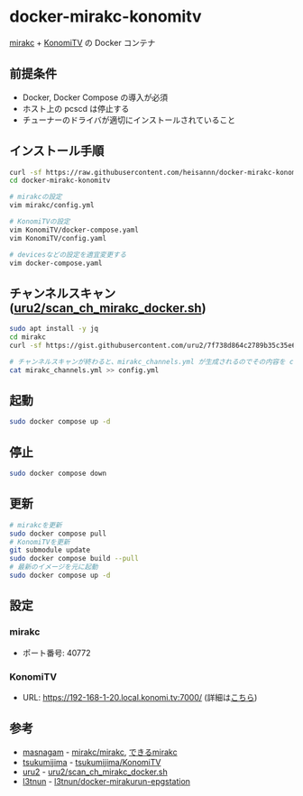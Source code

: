 # docker-mirakc-konomitv
[mirakc](https://github.com/mirakc/mirakc) + [KonomiTV](https://github.com/tsukumijima/KonomiTV) の Docker コンテナ

## 前提条件

- Docker, Docker Compose の導入が必須
- ホスト上の pcscd は停止する
- チューナーのドライバが適切にインストールされていること

## インストール手順

```sh
curl -sf https://raw.githubusercontent.com/heisannn/docker-mirakc-konomitv/main/setup.sh | sh -s
cd docker-mirakc-konomitv

# mirakcの設定
vim mirakc/config.yml

# KonomiTVの設定
vim KonomiTV/docker-compose.yaml
vim KonomiTV/config.yaml

# devicesなどの設定を適宜変更する
vim docker-compose.yaml
```

## チャンネルスキャン ([uru2/scan_ch_mirakc_docker.sh](https://gist.github.com/uru2/7f738d864c2789b35c35e6bb7be9d0cb))

```sh
sudo apt install -y jq
cd mirakc
curl -sf https://gist.githubusercontent.com/uru2/7f738d864c2789b35c35e6bb7be9d0cb/raw/a113304cd4d30eacc154f88aa61704e5078521eb/scan_ch_mirakc_docker.sh | sh -s

# チャンネルスキャンが終わると、mirakc_channels.yml が生成されるのでその内容を config.yml に追記する
cat mirakc_channels.yml >> config.yml
```

## 起動

```sh
sudo docker compose up -d
```

## 停止

```sh
sudo docker compose down
```

## 更新

```sh
# mirakcを更新
sudo docker compose pull
# KonomiTVを更新
git submodule update
sudo docker compose build --pull
# 最新のイメージを元に起動
sudo docker compose up -d
```

## 設定

### mirakc

* ポート番号: 40772

### KonomiTV

* URL: https://192-168-1-20.local.konomi.tv:7000/ (詳細は[こちら](https://github.com/tsukumijima/KonomiTV?tab=readme-ov-file#httpsaa-bb-cc-ddlocalkonomitv7000-%E3%81%AE-url-%E3%81%AB%E3%81%A4%E3%81%84%E3%81%A6))

## 参考

- [masnagam](https://github.com/masnagam) - [mirakc/mirakc](https://github.com/mirakc/mirakc), [できるmirakc](https://mirakc.github.io/dekiru-mirakc/v3/)
- [tsukumijima](https://github.com/tsukumijima) - [tsukumijima/KonomiTV](https://github.com/tsukumijima/KonomiTV)
- [uru2](https://github.com/uru2) - [uru2/scan_ch_mirakc_docker.sh](https://gist.github.com/uru2/7f738d864c2789b35c35e6bb7be9d0cb)
- [l3tnun](https://github.com/l3tnun) - [l3tnun/docker-mirakurun-epgstation](https://github.com/l3tnun/docker-mirakurun-epgstation)
